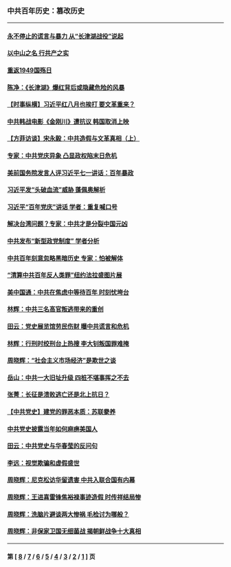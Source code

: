 ### 中共百年历史：篡改历史
---
#### [永不停止的谎言与暴力 从“长津湖战役”说起](../../pages/nf1176115/n13494094.md?05060430) 
#### [以中山之名 行共产之实](../../pages/nf1176115/n13346437.md?05060430) 
#### [重返1949国殇日](../../pages/nf1176115/n13346372.md?05060430) 
#### [陈净：《长津湖》爆红背后或隐藏危险的风暴](../../pages/nf1176115/n13314364.md?05060430) 
#### [【时事纵横】习近平红八月也挨打 要文革重来？](../../pages/nf1176115/n13231393.md?05060430) 
#### [中共韩战电影《金刚川》遭抗议 韩国取消上映](../../pages/nf1176115/n13219114.md?05060430) 
#### [【方菲访谈】宋永毅：中共造假与文革真相（上）](../../pages/nf1176115/n13200760.md?05060430) 
#### [专家：中共党庆异象 凸显政权陷末日危机](../../pages/nf1176115/n13067084.md?05060430) 
#### [美前国务院发言人评习近平七一讲话：百年暴政](../../pages/nf1176115/n13066986.md?05060430) 
#### [习近平发“头破血流”威胁 蓬佩奥解析](../../pages/nf1176115/n13063604.md?05060430) 
#### [习近平“百年党庆”讲话 学者：重复喊口号](../../pages/nf1176115/n13061411.md?05060430) 
#### [解决台湾问题？专家：中共才是分裂中国元凶](../../pages/nf1176115/n13060811.md?05060430) 
#### [中共发布“新型政党制度” 学者分析](../../pages/nf1176115/n13056354.md?05060430) 
#### [中共百年刻意忽略黑暗历史 专家：怕被解体](../../pages/nf1176115/n13056056.md?05060430) 
#### [“清算中共百年反人类罪”纽约法拉盛图片展](../../pages/nf1176115/n13052220.md?05060430) 
#### [美中国通：中共在焦虑中等待百年 时刻忧垮台](../../pages/nf1176115/n13048820.md?05060430) 
#### [林辉：中共三名高官叛逃带来的重创](../../pages/nf1176115/n13035206.md?05060430) 
#### [田云：党史展览馆劳民伤财 曝中共谎言和危机](../../pages/nf1176115/n13033900.md?05060430) 
#### [林辉：行刑时绞刑台上热搜 李大钊叛国罪难掩](../../pages/nf1176115/n13031965.md?05060430) 
#### [周晓辉：“社会主义市场经济”是欺世之谈](../../pages/nf1176115/n13024090.md?05060430) 
#### [岳山：中共一大旧址升级 四桩不堪事挥之不去](../../pages/nf1176115/n13021697.md?05060430) 
#### [张菁：长征是溃败逃亡还是北上抗日？](../../pages/nf1176115/n13020585.md?05060430) 
#### [【中共党史】建党的罪恶本质：苏联豢养](../../pages/nf1176115/n13011888.md?05060430) 
#### [中共党史披露当年如何麻痹美国人](../../pages/nf1176115/n12966400.md?05060430) 
#### [田云：中共党史与华春莹的反问句](../../pages/nf1176115/n12765178.md?05060430) 
#### [李远：视觉欺骗和虚假盛世](../../pages/nf1176115/n12993376.md?05060430) 
#### [周晓辉：尼克松访华留遗害 中共入联合国有内幕](../../pages/nf1176115/n12991422.md?05060430) 
#### [周晓辉：王进喜雷锋焦裕禄事迹造假 时传祥结局惨](../../pages/nf1176115/n12985497.md?05060430) 
#### [周晓辉：洗脑片避谈两大惨祸 毛检讨为哪般？](../../pages/nf1176115/n12971285.md?05060430) 
#### [周晓辉：非保家卫国无细菌战 揭朝鲜战争十大真相](../../pages/nf1176115/n12954161.md?05060430) 

---
#### 第 [ [8](./8.md?05060430) / [7](./7.md?05060430) / [6](./6.md?05060430) / [5](./5.md?05060430) / [4](./4.md?05060430) / [3](./3.md?05060430) / [2](./2.md?05060430) / [1](./1.md?05060430) ] 页
